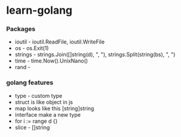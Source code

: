 # learn-golang

### Packages
- ioutil - ioutil.ReadFile, ioutil.WriteFile
- os - os.Exit(1)
- strings - strings.Join([]string(d), ", "), strings.Split(string(bs), ", ")
- time - time.Now().UnixNano()
- rand - 

### golang features
- type - custom type
- struct is like object in js
- map looks like this [string]string
- interface make a new type
- for i := range d {}
- slice - []string